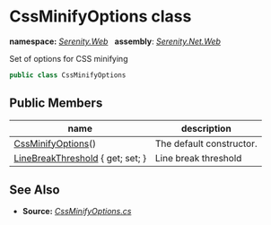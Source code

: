 # CssMinifyOptions class
**namespace:** *[Serenity.Web](../README.md#serenity.web-namespace)*   **assembly**: *[Serenity.Net.Web](../README.md)*

Set of options for CSS minifying

```csharp
public class CssMinifyOptions
```

## Public Members

| name | description |
| --- | --- |
| [CssMinifyOptions](CssMinifyOptions/CssMinifyOptions.md)() | The default constructor. |
| [LineBreakThreshold](CssMinifyOptions/LineBreakThreshold.md) { get; set; } | Line break threshold |

## See Also

* **Source:** *[CssMinifyOptions.cs](https://github.com/serenity-is/Serenity/blob/master/src/Serenity.Net.Web/Mvc/CssMinifyOptions.cs)*